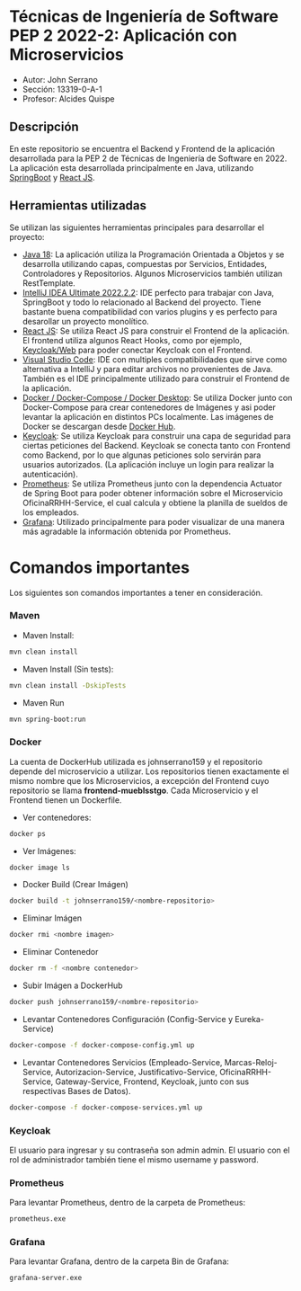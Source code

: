 # Técnicas de Ingeniería de Software PEP 2 2022-2: Aplicación con Microservicios

* Autor: John Serrano
* Sección: 13319-0-A-1
* Profesor: Alcides Quispe

## Descripción
En este repositorio se encuentra el Backend y Frontend de la aplicación desarrollada para la PEP 2 de Técnicas de Ingeniería de Software en 2022. La aplicación esta desarrollada principalmente en Java, utilizando [SpringBoot](https://start.spring.io) y [React JS](https://reactjs.org).

## Herramientas utilizadas

Se utilizan las siguientes herramientas principales para desarrollar el proyecto:

* [Java 18](https://www.oracle.com/java/technologies/downloads/): La aplicación utiliza la Programación Orientada a Objetos y se desarrolla utilizando capas, compuestas por Servicios, Entidades, Controladores y Repositorios. Algunos Microservicios también utilizan RestTemplate.
* [IntelliJ IDEA Ultimate 2022.2.2](https://www.jetbrains.com/idea/download/#section=windows): IDE perfecto para trabajar con Java, SpringBoot y todo lo relacionado al Backend del proyecto. Tiene bastante buena compatibilidad con varios plugins y es perfecto para desarollar un proyecto monolítico.
* [React JS](https://reactjs.org): Se utiliza React JS para construir el Frontend de la aplicación. El frontend utiliza algunos React Hooks, como por ejemplo, [Keycloak/Web](https://www.npmjs.com/package/@react-keycloak/web) para poder conectar Keycloak con el Frontend.
* [Visual Studio Code](https://code.visualstudio.com): IDE con multiples compatibilidades que sirve como alternativa a IntelliJ y para editar archivos no provenientes de Java. También es el IDE principalmente utilizado para construir el Frontend de la aplicación.
* [Docker / Docker-Compose / Docker Desktop](https://www.docker.com): Se utiliza Docker junto con Docker-Compose para crear contenedores de Imágenes y asi poder levantar la aplicación en distintos PCs localmente. Las imágenes de Docker se descargan desde [Docker Hub](https://hub.docker.com).
* [Keycloak](https://www.keycloak.org): Se utiliza Keycloak para construir una capa de seguridad para ciertas peticiones del Backend. Keycloak se conecta tanto con Frontend como Backend, por lo que algunas peticiones solo servirán para usuarios autorizados. (La aplicación incluye un login para realizar la autenticación).
* [Prometheus](https://prometheus.io): Se utiliza Prometheus junto con la dependencia Actuator de Spring Boot para poder obtener información sobre el Microservicio OficinaRRHH-Service, el cual calcula y obtiene la planilla de sueldos de los empleados.
* [Grafana](https://grafana.com): Utilizado principalmente para poder visualizar de una manera más agradable la información obtenida por Prometheus.

# Comandos importantes

Los siguientes son comandos importantes a tener en consideración.

### Maven

* Maven Install:
```sh
mvn clean install
```
* Maven Install (Sin tests):
```sh
mvn clean install -DskipTests
```
* Maven Run
```sh
mvn spring-boot:run
```
### Docker
La cuenta de DockerHub utilizada es johnserrano159 y el repositorio depende del microservicio a utilizar. Los repositorios tienen exactamente el mismo nombre que los Microservicios, a excepción del Frontend cuyo repositorio se llama **frontend-mueblsstgo**. Cada Microservicio y el Frontend tienen un Dockerfile.

* Ver contenedores:
```sh
docker ps
```
* Ver Imágenes:
```sh
docker image ls
```
* Docker Build (Crear Imágen)
```sh
docker build -t johnserrano159/<nombre-repositorio>
```
* Eliminar Imágen
```sh
docker rmi <nombre imagen>
```
* Eliminar Contenedor
```sh
docker rm -f <nombre contenedor>
```
* Subir Imágen a DockerHub
```sh
docker push johnserrano159/<nombre-repositorio>
```
* Levantar Contenedores Configuración (Config-Service y Eureka-Service)
```sh
docker-compose -f docker-compose-config.yml up
```
* Levantar Contenedores Servicios (Empleado-Service, Marcas-Reloj-Service, Autorizacion-Service, Justificativo-Service, OficinaRRHH-Service, Gateway-Service, Frontend, Keycloak, junto con sus respectivas Bases de Datos).
```sh
docker-compose -f docker-compose-services.yml up
```
### Keycloak
El usuario para ingresar y su contraseña son admin admin. El usuario con el rol de administrador también tiene el mismo username y password.

### Prometheus
Para levantar Prometheus, dentro de la carpeta de Prometheus:
```sh
prometheus.exe
```

### Grafana
Para levantar Grafana, dentro de la carpeta Bin de Grafana:
```sh
grafana-server.exe
```
